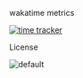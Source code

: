 wakatime metrics

[![time tracker](https://wakatime.com/badge/github/kkouomeu/Javascript-complete-guide-2020.svg)](https://wakatime.com/badge/github/kkouomeu/Javascript-complete-guide-2020)

License

![default](https://img.shields.io/badge/license-Unlicensed-orange)


